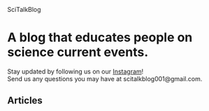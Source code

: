 <!DOCTYPE html>
<html>
SciTalkBlog
<h1>A blog that educates people on science current events.</h2>
  <img:src=" " />
<p>Stay updated by following us on our <a href=" ">Instagram</a>!<br> Send us any questions you may have at scitalkblog001@gmail.com.</p>

<h2>Articles</h2>

<h3></h3>
<p></p>





</html>
